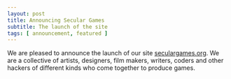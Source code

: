 ```yaml
---
layout: post
title: Announcing Secular Games
subtitle: The launch of the site
tags: [ announcement, featured ]
---
```


We are pleased to announce the launch of our site [seculargames.org](http://seculargames.org). We are a collective of artists, designers, film makers, writers, coders and other hackers of different kinds who come together to produce games.
